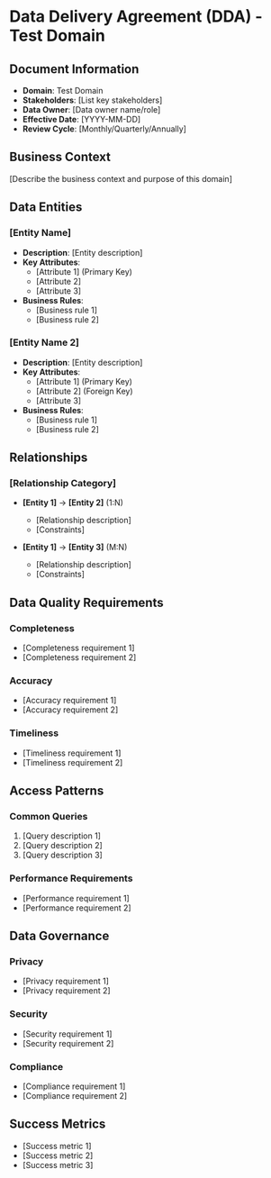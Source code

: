# Data Delivery Agreement (DDA) - Test Domain

## Document Information
- **Domain**: Test Domain
- **Stakeholders**: [List key stakeholders]
- **Data Owner**: [Data owner name/role]
- **Effective Date**: [YYYY-MM-DD]
- **Review Cycle**: [Monthly/Quarterly/Annually]

## Business Context
[Describe the business context and purpose of this domain]

## Data Entities

### [Entity Name]
- **Description**: [Entity description]
- **Key Attributes**:
  - [Attribute 1] (Primary Key)
  - [Attribute 2]
  - [Attribute 3]
- **Business Rules**:
  - [Business rule 1]
  - [Business rule 2]

### [Entity Name 2]
- **Description**: [Entity description]
- **Key Attributes**:
  - [Attribute 1] (Primary Key)
  - [Attribute 2] (Foreign Key)
  - [Attribute 3]
- **Business Rules**:
  - [Business rule 1]
  - [Business rule 2]

## Relationships

### [Relationship Category]
- **[Entity 1]** → **[Entity 2]** (1:N)
  - [Relationship description]
  - [Constraints]

- **[Entity 1]** → **[Entity 3]** (M:N)
  - [Relationship description]
  - [Constraints]

## Data Quality Requirements

### Completeness
- [Completeness requirement 1]
- [Completeness requirement 2]

### Accuracy
- [Accuracy requirement 1]
- [Accuracy requirement 2]

### Timeliness
- [Timeliness requirement 1]
- [Timeliness requirement 2]

## Access Patterns

### Common Queries
1. [Query description 1]
2. [Query description 2]
3. [Query description 3]

### Performance Requirements
- [Performance requirement 1]
- [Performance requirement 2]

## Data Governance

### Privacy
- [Privacy requirement 1]
- [Privacy requirement 2]

### Security
- [Security requirement 1]
- [Security requirement 2]

### Compliance
- [Compliance requirement 1]
- [Compliance requirement 2]

## Success Metrics
- [Success metric 1]
- [Success metric 2]
- [Success metric 3]
